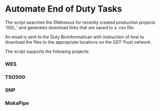 # Automate End of Duty Tasks

The script searches the DNAnexus for recently created production projects '002_' and generates download links that are saved to a .csv file. 

An email is sent to the Duty Bioinformatican with instruction of how to download the files to the appropriate locations on the GST-Trust network. 

The script supports the following projects:
### WES
### TSO500
### SNP
### MokaPipe

